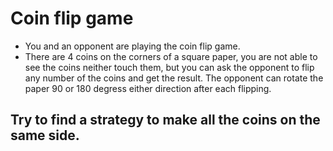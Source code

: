 # Coin flip game

* You and an opponent are playing the coin flip game.
* There are 4 coins on the corners of a square paper, you are not able to see the coins neither touch them, but you can ask the opponent to flip any number of the coins and get the result. The opponent can rotate the paper 90 or 180 degress either direction after each flipping.

## Try to find a strategy to make all the coins on the same side.
